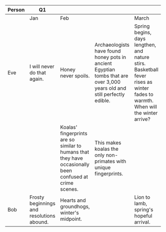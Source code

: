 | Person | Q1 | | | |
|--------|----|----|----|----|
| | Jan | Feb | | March |
| Eve | I will never do that again. | Honey never spoils. | Archaeologists have found honey pots in ancient Egyptian tombs that are over 3,000 years old and still perfectly edible. | Spring begins, days lengthen, and nature stirs. Basketball fever rises as winter fades to warmth. When will the winter arrive? |
| | | Koalas' fingerprints are so similar to humans that they have occasionally been confused at crime scenes. | This makes koalas the only non-primates with unique fingerprints. | |
| Bob | Frosty beginnings and resolutions abound. | Hearts and groundhogs, winter's midpoint. | | Lion to lamb, spring's hopeful arrival. |
